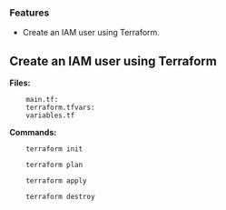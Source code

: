### Features

-  Create an IAM user using Terraform.

Create an IAM user using Terraform
-------------

**Files:** 
```
    main.tf:
    terraform.tfvars:
    variables.tf 
```

**Commands:**

```
    terraform init
```

```
    terraform plan
```

```
    terraform apply
```

```
    terraform destroy
```
